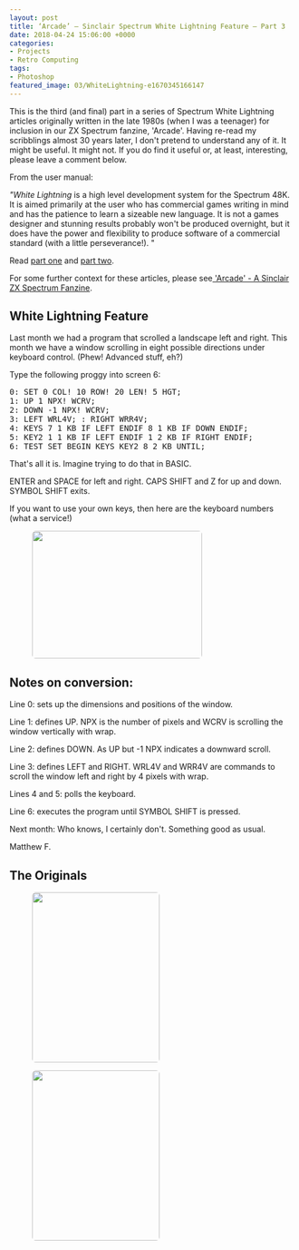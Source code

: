 ```yaml
---
layout: post
title: ‘Arcade’ – Sinclair Spectrum White Lightning Feature – Part 3
date: 2018-04-24 15:06:00 +0000
categories:
- Projects
- Retro Computing
tags:
- Photoshop
featured_image: 03/WhiteLightning-e1670345166147
---
```

This is the third (and final) part in a series of Spectrum White Lightning articles originally written in the late 1980s (when I was a teenager) for inclusion in our ZX Spectrum fanzine, 'Arcade'. Having re-read my scribblings almost 30 years later, I don't pretend to understand any of it. It might be useful. It might not. If you do find it useful or, at least, interesting, please leave a comment below.

From the user manual:

*"White Lightning* is a high level development system for the Spectrum 48K. It is aimed primarily at the user who has commercial games writing in mind and has the patience to learn a sizeable new language. It is not a games designer and stunning results probably won't be produced overnight, but it does have the power and flexibility to produce software of a commercial standard (with a little perseverance!). "

<p>Read <a href="{{ site.baseurl }}/arcade-sinclair-spectrum-white-lightning-feature-part-1/">part one</a> and <a href="{{ site.baseurl }}/arcade-sinclair-spectrum-white-lightning-feature-part-2/">part two</a>.</p>

<p>For some further context for these articles, please see<a href="{{ site.baseurl }}/arcade-a-sinclair-zx-spectrum-fanzine/" data-type="post" data-id="121"> 'Arcade' - A Sinclair ZX Spectrum Fanzine</a>.</p>

## White Lightning Feature

Last month we had a program that scrolled a landscape left and right. This month we have a window scrolling in eight possible directions under keyboard control. (Phew! Advanced stuff, eh?)

Type the following proggy into screen 6:

<pre>0: SET 0 COL! 10 ROW! 20 LEN! 5 HGT;<br>1: UP 1 NPX! WCRV;<br>2: DOWN -1 NPX! WCRV;<br>3: LEFT WRL4V; : RIGHT WRR4V;<br>4: KEYS 7 1 KB IF LEFT ENDIF 8 1 KB IF DOWN ENDIF;<br>5: KEY2 1 1 KB IF LEFT ENDIF 1 2 KB IF RIGHT ENDIF;<br>6: TEST SET BEGIN KEYS KEY2 8 2 KB UNTIL;</pre>

That's all it is. Imagine trying to do that in BASIC.

ENTER and SPACE for left and right. CAPS SHIFT and Z for up and down. SYMBOL SHIFT exits.

If you want to use your own keys, then here are the keyboard numbers (what a service!)

<figure><a href="https://res.cloudinary.com/circleseven/image/upload/q_auto,f_auto/2022/12/IMG_2236-e1520947600686"><img src="https://res.cloudinary.com/circleseven/image/upload/q_auto,f_auto/2022/12/IMG_2236-e1520947600686" width="300" height="225" alt="" style="border-radius:6px" loading="lazy"></a></figure>

## Notes on conversion:

Line 0: sets up the dimensions and positions of the window.

Line 1: defines UP. NPX is the number of pixels and WCRV is scrolling the window vertically with wrap.

Line 2: defines DOWN. As UP but -1 NPX indicates a downward scroll.

Line 3: defines LEFT and RIGHT. WRL4V and WRR4V are commands to scroll the window left and right by 4 pixels with wrap.

Lines 4 and 5: polls the keyboard.

Line 6: executes the program until SYMBOL SHIFT is pressed.

Next month: Who knows, I certainly don't. Something good as usual.

Matthew F.

## The Originals

<figure><a href="https://res.cloudinary.com/circleseven/image/upload/q_auto,f_auto/2022/12/IMG_2234"><img src="https://res.cloudinary.com/circleseven/image/upload/q_auto,f_auto/2022/12/IMG_2234" width="225" height="300" alt="" style="border-radius:6px" loading="lazy"></a></figure>
<figure><a href="https://res.cloudinary.com/circleseven/image/upload/q_auto,f_auto/2022/12/IMG_2235"><img src="https://res.cloudinary.com/circleseven/image/upload/q_auto,f_auto/2022/12/IMG_2235" width="225" height="300" alt="" style="border-radius:6px" loading="lazy"></a></figure>
